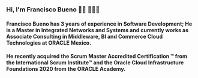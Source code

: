 ### Hi, I'm Francisco Bueno 👋🏽 👨🏽‍💻

#### Francisco Bueno has 3 years of experience in Software Development; He is a Master in Integrated Networks and Systems and currently works as Associate Consulting in Middleware, BI and Commerce Cloud Technologies at ORACLE Mexico.

#### He recently acquired the Scrum Master Accredited Certification ™ from the International Scrum Institute™ and the Oracle Cloud Infrastructure Foundations 2020 from the ORACLE Academy.

<!--
**fjbueno/fjbueno** is a ✨ _special_ ✨ repository because its `README.md` (this file) appears on your GitHub profile.

Here are some ideas to get you started:

- 🔭 I’m currently working on ...
- 🌱 I’m currently learning ...
- 👯 I’m looking to collaborate on ...
- 🤔 I’m looking for help with ...
- 💬 Ask me about ...
- 📫 How to reach me: ...
- 😄 Pronouns: ...
- ⚡ Fun fact: ...
-->
